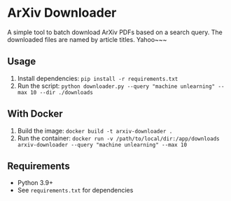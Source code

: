 # ArXiv Downloader

A simple tool to batch download ArXiv PDFs based on a search query. The downloaded files are named by article titles. Yahoo~~~

## Usage
1. Install dependencies: `pip install -r requirements.txt`
2. Run the script: `python downloader.py --query "machine unlearning" --max 10 --dir ./downloads`

## With Docker
1. Build the image: `docker build -t arxiv-downloader .`
2. Run the container: `docker run -v /path/to/local/dir:/app/downloads arxiv-downloader --query "machine unlearning" --max 10`

## Requirements
- Python 3.9+
- See `requirements.txt` for dependencies